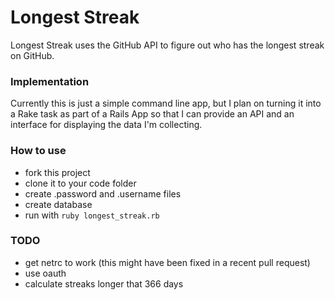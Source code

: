 Longest Streak
==============

Longest Streak uses the GitHub API to figure out who has the longest streak on GitHub.

### Implementation

Currently this is just a simple command line app, but I plan on turning it into a Rake task as part of a Rails App so that I can provide an API and an interface for displaying the data I'm collecting.

### How to use

* fork this project
* clone it to your code folder
* create .password and .username files
* create database
* run with `ruby longest_streak.rb`


### TODO

* get netrc to work (this might have been fixed in a recent pull request)
* use oauth
* calculate streaks longer that 366 days

